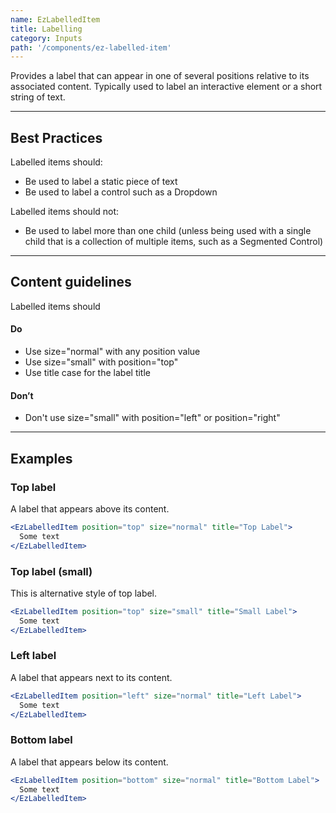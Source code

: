 ```yaml
---
name: EzLabelledItem
title: Labelling
category: Inputs
path: '/components/ez-labelled-item'
---
```


Provides a label that can appear in one of several positions relative to its associated content. Typically used to label an interactive element or a short string of text.

---

## Best Practices

Labelled items should:

- Be used to label a static piece of text
- Be used to label a control such as a Dropdown

Labelled items should not:

- Be used to label more than one child (unless being used with a single child that is a collection of multiple items, such as a Segmented Control)

---

## Content guidelines

Labelled items should

#### Do

- Use size="normal" with any position value
- Use size="small" with position="top"
- Use title case for the label title

#### Don’t

- Don't use size="small" with position="left" or position="right"

---

## Examples

### Top label

A label that appears above its content.

```jsx
<EzLabelledItem position="top" size="normal" title="Top Label">
  Some text
</EzLabelledItem>
```

### Top label (small)

This is alternative style of top label.

```jsx
<EzLabelledItem position="top" size="small" title="Small Label">
  Some text
</EzLabelledItem>
```

### Left label

A label that appears next to its content.

```jsx
<EzLabelledItem position="left" size="normal" title="Left Label">
  Some text
</EzLabelledItem>
```

### Bottom label

A label that appears below its content.

```jsx
<EzLabelledItem position="bottom" size="normal" title="Bottom Label">
  Some text
</EzLabelledItem>
```
